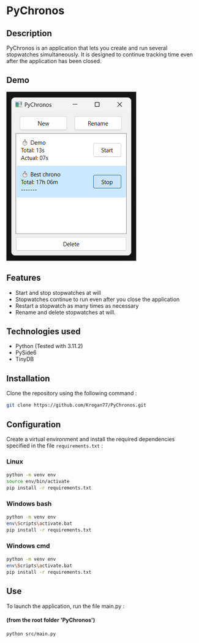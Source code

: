 # PyChronos

## Description
PyChronos is an application that lets you create and run several stopwatches simultaneously. It is designed to continue tracking time even after the application has been closed.

## Demo
![PyChronos Interface](/images/screenshot-demo.png)

## Features
- Start and stop stopwatches at will
- Stopwatches continue to run even after you close the application 
- Restart a stopwatch as many times as necessary 
- Rename and delete stopwatches at will.

## Technologies used
- Python (Tested with 3.11.2)
- PySide6
- TinyDB

## Installation
Clone the repository using the following command :
```bash
git clone https://github.com/Krogan77/PyChronos.git
```

## Configuration
Create a virtual environment and install the required dependencies specified in the file `requirements.txt` :
### Linux
```bash
python -m venv env
source env/bin/activate
pip install -r requirements.txt
```
### Windows bash
```bash
python -m venv env
env\Scripts\activate.bat
pip install -r requirements.txt
```
### Windows cmd
```bash
python -m venv env
env\Scripts\activate.bat
pip install -r requirements.txt
```

## Use
To launch the application, run the file main.py :
#### (from the root folder 'PyChronos')
```bash
python src/main.py
```